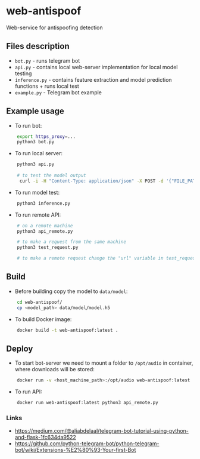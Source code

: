# web-antispoof

Web-service for antispoofing detection

## Files description
* `bot.py` - runs telegram bot
* `api.py` - contains local web-server implementation for local model testing
* `inference.py` - contains feature extraction and model prediction functions + runs local test
* `example.py` - Telegram bot example

## Example usage
* To run bot:
```bash
    export https_proxy=...
    python3 bot.py
```

* To run local server:
```bash
    python3 api.py
    
    # to test the model output
     curl -i -H "Content-Type: application/json" -X POST -d '{"FILE_PATH": "/home/anton/contests/boosters/deploy/git/web-antispoof/data/test/test_25s.wav"}' 127.0.0.1:5000/predict
```

* To run model test:
```bash
    python3 inference.py
```

* To run remote API:
```bash
    # on a remote machine
    python3 api_remote.py

    # to make a request from the same machine
    python3 test_request.py

    # to make a remote request change the "url" variable in test_request.py
```

## Build
* Before building copy the model to `data/model`:
```bash
    cd web-antispoof/
    cp <model_path> data/model/model.h5
```

* To build Docker image:
```bash
    docker build -t web-antispoof:latest .
```

## Deploy
* To start bot-server we need to mount a folder to `/opt/audio` in container, where downloads will be stored:
```bash
    docker run -v <host_machine_path>:/opt/audio web-antispoof:latest
```

* To run API:
```bash
    docker run web-antispoof:latest python3 api_remote.py
```

### Links
* https://medium.com/@aliabdelaal/telegram-bot-tutorial-using-python-and-flask-1fc634da9522
* https://github.com/python-telegram-bot/python-telegram-bot/wiki/Extensions-%E2%80%93-Your-first-Bot
